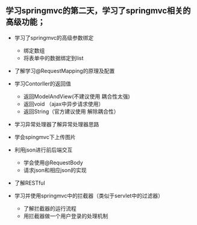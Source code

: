 ## 学习springmvc的第二天，学习了springmvc相关的高级功能；

 - 学习了springmvc的高级参数绑定
   - 绑定数组
   - 将表单中的数据绑定到list
      
- 了解学习@RequestMapping的原理及配置
    
- 学习Contorller的返回值
   - 返回ModelAndView(不建议使用 耦合性太强)
   - 返回void （ajax中异步请求使用）
   - 返回String（官方建议使用 解除耦合性）
       
- 学习异常处理器了解异常处理器思路
      
- 学会spingmvc下上传图片
    
- 利用json进行前后端交互
   - 学会使用@RequestBody
   - 请求json和相应json的实现
      
- 了解RESTful
    
- 学习并使用springmvc中的拦截器（类似于servlet中的过滤器）
   - 了解拦截器的运行流程
   - 用拦截器做一个用户登录的处理机制
   
